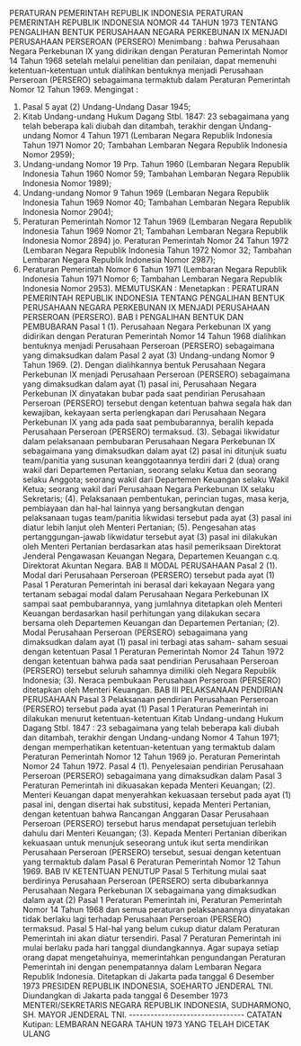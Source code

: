  PERATURAN PEMERINTAH REPUBLIK INDONESIA PERATURAN PEMERINTAH REPUBLIK INDONESIA NOMOR 44 TAHUN 1973 TENTANG PENGALIHAN BENTUK PERUSAHAAN NEGARA PERKEBUNAN IX MENJADI PERUSAHAAN PERSEROAN (PERSERO)
Menimbang :
 bahwa Perusahaan Negara Perkebunan IX yang didirikan dengan Peraturan Pemerintah Nomor 14 Tahun 1968 setelah melalui penelitian dan penilaian, dapat memenuhi ketentuan-ketentuan untuk dialihkan bentuknya menjadi Perusahaan Perseroan (PERSERO) sebagaimana termaktub dalam Peraturan Pemerintah Nomor 12 Tahun 1969.
Mengingat :

1. Pasal 5 ayat (2) Undang-Undang Dasar 1945;
2. Kitab Undang-undang Hukum Dagang Stbl. 1847: 23 sebagaimana yang telah beberapa kali diubah dan ditambah, terakhir dengan Undang-undang Nomor 4 Tahun 1971 (Lembaran Negara Republik Indonesia Tahun 1971 Nomor 20; Tambahan Lembaran Negara Republik Indonesia Nomor 2959);
3. Undang-undang Nomor 19 Prp. Tahun 1960 (Lembaran Negara Republik Indonesia Tahun 1960 Nomor 59; Tambahan Lembaran Negara Republik Indonesia Nomor 1989);
4. Undang-undang Nomor 9 Tahun 1969 (Lembaran Negara Republik Indonesia Tahun 1969 Nomor 40; Tambahan Lembaran Negara Republik Indonesia Nomor 2904);
5. Peraturan Pemerintah Nomor 12 Tahun 1969 (Lembaran Negara Republik Indonesia Tahun 1969 Nomor 21; Tambahan Lembaran Negara Republik Indonesia Nomor 2894) jo. Peraturan Pemerintah Nomor 24 Tahun 1972 (Lembaran Negara Republik Indonesia Tahun 1972 Nomor 32; Tambahan Lembaran Negara Republik Indonesia Nomor 2987);
6. Peraturan Pemerintah Nomor 6 Tahun 1971 (Lembaran Negara Republik Indonesia Tahun 1971 Nomor 6; Tambahan Lembaran Negara Republik Indonesia Nomor 2953).
MEMUTUSKAN :
 Menetapkan : PERATURAN PEMERINTAH REPUBLIK INDONESIA TENTANG PENGALIHAN BENTUK PERUSAHAAN NEGARA PERKEBUNAN IX MENJADI PERUSAHAAN PERSEROAN (PERSERO).
BAB I PENGALIHAN BENTUK DAN PEMBUBARAN
Pasal 1
(1). Perusahaan Negara Perkebunan IX yang didirikan dengan Peraturan Pemerintah Nomor 14 Tahun 1968 dialihkan bentuknya menjadi Perusahaan Perseroan (PERSERO) sebagaimana yang dimaksudkan dalam Pasal 2 ayat (3) Undang-undang Nomor 9 Tahun 1969.
(2). Dengan dialihkannya bentuk Perusahaan Negara Perkebunan IX menjadi Perusahaan Perseroan (PERSERO) sebagaimana yang dimaksudkan dalam ayat (1) pasal ini, Perusahaan Negara Perkebunan IX dinyatakan bubar pada saat pendirian Perusahaan Perseroan (PERSERO) tersebut dengan ketentuan bahwa segala hak dan kewajiban, kekayaan serta perlengkapan dari Perusahaan Negara Perkebunan IX yang ada pada saat pembubarannya, beralih kepada Perusahaan Perseroan (PERSERO) termaksud.
(3). Sebagai likwidatur dalam pelaksanaan pembubaran Perusahaan Negara Perkebunan IX sebagaimana yang dimaksudkan dalam ayat (2) pasal ini ditunjuk suatu team/panitia yang susunan keanggotaannya terdiri dari 2 (dua) orang wakil dari Departemen Pertanian, seorang selaku Ketua dan seorang selaku Anggota; seorang wakil dari Departemen Keuangan selaku Wakil Ketua; seorang wakil dari Perusahaan Negara Perkebunan IX selaku Sekretaris;
(4). Pelaksanaan pembentukan, perincian tugas, masa kerja, pembiayaan dan hal-hal lainnya yang bersangkutan dengan pelaksanaan tugas team/panitia likwidasi tersebut pada ayat (3) pasal ini diatur lebih lanjut oleh Menteri Pertanian;
(5). Pengesahan atas pertanggungan-jawab likwidatur tersebut ayat (3) pasal ini dilakukan oleh Menteri Pertanian berdasarkan atas hasil pemeriksaan Direktorat Jenderal Pengawasan Keuangan Negara, Departemen Keuangan c.q. Direktorat Akuntan Negara.
BAB II MODAL PERUSAHAAN
Pasal 2
(1). Modal dari Perusahaan Perseroan (PERSERO) tersebut pada ayat (1) Pasal 1 Peraturan Pemerintah ini berasal dari kekayaan Negara yang tertanam sebagai modal dalam Perusahaan Negara Perkebunan IX sampai saat pembubarannya, yang jumlahnya ditetapkan oleh Menteri Keuangan berdasarkan hasil perhitungan yang dilakukan secara bersama oleh Departemen Keuangan dan Departemen Pertanian;
(2). Modal Perusahaan Perseroan (PERSERO) sebagaimana yang dimaksudkan dalam ayat (1) pasal ini terbagi atas saham- saham sesuai dengan ketentuan Pasal 1 Peraturan Pemerintah Nomor 24 Tahun 1972 dengan ketentuan bahwa pada saat pendirian Perusahaan Perseroan (PERSERO) tersebut seluruh sahamnya dimiliki oleh Negara Republik Indonesia;
(3). Neraca pembukaan Perusahaan Perseroan (PERSERO) ditetapkan oleh Menteri Keuangan.
BAB III PELAKSANAAN PENDIRIAN PERUSAHAAN
Pasal 3
Pelaksanaan pendirian Perusahaan Perseroan (PERSERO) tersebut pada ayat (1) Pasal 1 Peraturan Pemerintah ini dilakukan menurut ketentuan-ketentuan Kitab Undang-undang Hukum Dagang Stbl. 1847 : 23 sebagaimana yang telah beberapa kali diubah dan ditambah, terakhir dengan Undang-undang Nomor 4 Tahun 1971; dengan memperhatikan ketentuan-ketentuan yang termaktub dalam Peraturan Pemerintah Nomor 12 Tahun 1969 jo. Peraturan Pemerintah Nomor 24 Tahun 1972.
Pasal 4
(1). Penyelesaian pendirian Perusahaan Perseroan (PERSERO) sebagaimana yang dimaksudkan dalam Pasal 3 Peraturan Pemerintah ini dikuasakan kepada Menteri Keuangan;
(2). Menteri Keuangan dapat menyerahkan kekuasaan tersebut pada ayat (1) pasal ini, dengan disertai hak substitusi, kepada Menteri Pertanian, dengan ketentuan bahwa Rancangan Anggaran Dasar Perusahaan Perseroan (PERSERO) tersebut harus mendapat persetujuan terlebih dahulu dari Menteri Keuangan;
(3). Kepada Menteri Pertanian diberikan kekuasaan untuk menunjuk seseorang untuk ikut serta mendirikan Perusahaan Perseroan (PERSERO) tersebut, sesuai dengan ketentuan yang termaktub dalam Pasal 6 Peraturan Pemerintah Nomor 12 Tahun 1969.
BAB IV KETENTUAN PENUTUP
Pasal 5
Terhitung mulai saat berdirinya Perusahaan Perseroan (PERSERO) serta dibubarkannya Perusahaan Negara Perkebunan IX sebagaimana yang dimaksudkan dalam ayat (2) Pasal 1 Peraturan Pemerintah ini, Peraturan Pemerintah Nomor 14 Tahun 1968 dan semua peraturan pelaksanaannya dinyatakan tidak berlaku lagi terhadap Perusahaan Perseroan (PERSERO) termaksud.
Pasal 5
Hal-hal yang belum cukup diatur dalam Peraturan Pemerintah ini akan diatur tersendiri.
Pasal 7
Peraturan Pemerintah ini mulai berlaku pada hari tanggal diundangkannya. Agar supaya setiap orang dapat mengetahuinya, memerintahkan pengundangan Peraturan Pemerintah ini dengan penempatannya dalam Lembaran Negara Republik Indonesia. Ditetapkan di Jakarta pada tanggal 6 Desember 1973 PRESIDEN REPUBLIK INDONESIA, SOEHARTO JENDERAL TNI. Diundangkan di Jakarta pada tanggal 6 Desember 1973 MENTERI/SEKRETARIS NEGARA REPUBLIK INDONESIA, SUDHARMONO, SH. MAYOR JENDERAL TNI. -------------------------------- CATATAN Kutipan: LEMBARAN NEGARA TAHUN 1973 YANG TELAH DICETAK ULANG